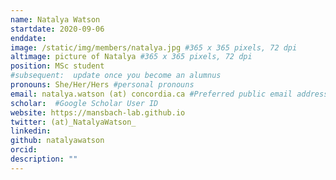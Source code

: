 ```yaml
---
name: Natalya Watson
startdate: 2020-09-06
enddate: 
image: /static/img/members/natalya.jpg #365 x 365 pixels, 72 dpi
altimage: picture of Natalya #365 x 365 pixels, 72 dpi
position: MSc student
#subsequent:  update once you become an alumnus
pronouns: She/Her/Hers #personal pronouns
email: natalya.watson (at) concordia.ca #Preferred public email address
scholar:  #Google Scholar User ID
website: https://mansbach-lab.github.io
twitter: (at)_NatalyaWatson_
linkedin: 
github: natalyawatson
orcid: 
description: ""
---
```

